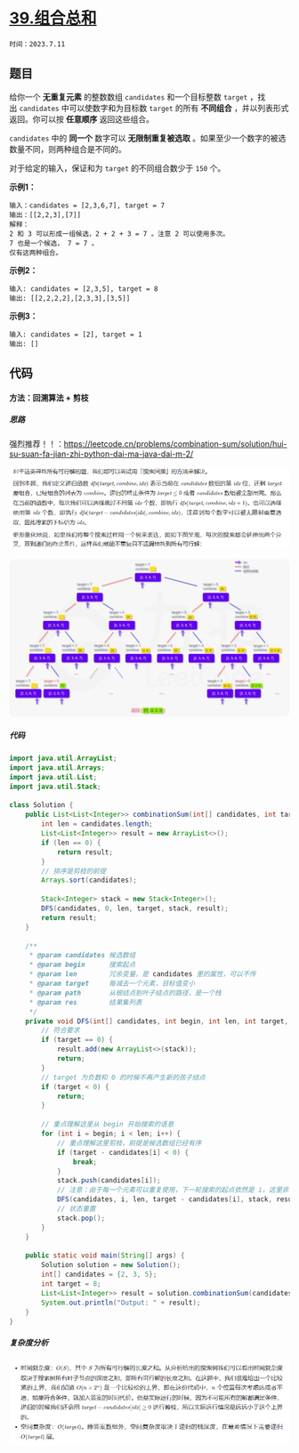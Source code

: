 # [39.组合总和](https://leetcode.cn/problems/combination-sum/)

`时间：2023.7.11`

## 题目

给你一个 **无重复元素** 的整数数组 `candidates` 和一个目标整数 `target` ，找出 `candidates` 中可以使数字和为目标数 `target` 的所有 **不同组合** ，并以列表形式返回。你可以按 **任意顺序** 返回这些组合。

`candidates` 中的 **同一个** 数字可以 **无限制重复被选取** 。如果至少一个数字的被选数量不同，则两种组合是不同的。 

对于给定的输入，保证和为 `target` 的不同组合数少于 `150` 个。

**示例1：**

```
输入：candidates = [2,3,6,7], target = 7
输出：[[2,2,3],[7]]
解释：
2 和 3 可以形成一组候选，2 + 2 + 3 = 7 。注意 2 可以使用多次。
7 也是一个候选， 7 = 7 。
仅有这两种组合。
```

**示例2：**

```
输入: candidates = [2,3,5], target = 8
输出: [[2,2,2,2],[2,3,3],[3,5]]
```

**示例3：**

```
输入: candidates = [2], target = 1
输出: []
```

## 代码

#### 方法：回溯算法 + 剪枝

##### 思路

强烈推荐！！：https://leetcode.cn/problems/combination-sum/solution/hui-su-suan-fa-jian-zhi-python-dai-ma-java-dai-m-2/

![1](pictures/1.png)

![2](pictures/2.png)

##### 代码

```java
import java.util.ArrayList;
import java.util.Arrays;
import java.util.List;
import java.util.Stack;

class Solution {
    public List<List<Integer>> combinationSum(int[] candidates, int target) {
        int len = candidates.length;
        List<List<Integer>> result = new ArrayList<>();
        if (len == 0) {
            return result;
        }
        // 排序是剪枝的前提
        Arrays.sort(candidates);

        Stack<Integer> stack = new Stack<Integer>();
        DFS(candidates, 0, len, target, stack, result);
        return result;
    }

    /**
     * @param candidates 候选数组
     * @param begin      搜索起点
     * @param len        冗余变量，是 candidates 里的属性，可以不传
     * @param target     每减去一个元素，目标值变小
     * @param path       从根结点到叶子结点的路径，是一个栈
     * @param res        结果集列表
     */
    private void DFS(int[] candidates, int begin, int len, int target, Stack<Integer> stack, List<List<Integer>> result) {
        // 符合要求
        if (target == 0) {
            result.add(new ArrayList<>(stack));
            return;
        }
        // target 为负数和 0 的时候不再产生新的孩子结点
        if (target < 0) {
            return;
        }

        // 重点理解这里从 begin 开始搜索的语意
        for (int i = begin; i < len; i++) {
            // 重点理解这里剪枝，前提是候选数组已经有序
            if (target - candidates[i] < 0) {
                break;
            }
            stack.push(candidates[i]);
            // 注意：由于每一个元素可以重复使用，下一轮搜索的起点依然是 i，这里非常容易弄错
            DFS(candidates, i, len, target - candidates[i], stack, result);
            // 状态重置
            stack.pop();
        }
    }

    public static void main(String[] args) {
        Solution solution = new Solution();
        int[] candidates = {2, 3, 5};
        int target = 8;
        List<List<Integer>> result = solution.combinationSum(candidates, target);
        System.out.println("Output: " + result);
    }
}
```

##### 复杂度分析

![3](pictures/3.png)